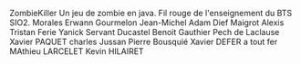 ZombieKiller
Un jeu de zombie en java. Fil rouge de l'enseignement du BTS SIO2.
Morales Erwann
Gourmelon Jean-Michel
Adam Dief 
Maigrot Alexis
Tristan Ferie
Yanick Servant
Ducastel Benoit
Gauthier Pech de Laclause
Xavier PAQUET
charles Jussan
Pierre Bousquié 
Xavier DEFER a tout fer
MAthieu LARCELET
Kevin HILAIRET
